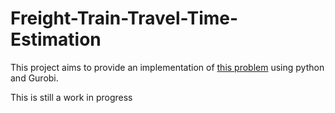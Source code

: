 # Freight-Train-Travel-Time-Estimation
This project aims to provide an implementation of [this problem](https://www.sciencedirect.com/science/article/pii/S0377221721007207) using python and Gurobi.

This is still a work in progress
